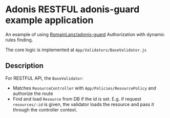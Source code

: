 # Adonis RESTFUL adonis-guard example application

An example of using [RomainLanz/adonis-guard](https://github.com/RomainLanz/adonis-guard) Authorization with dynamic rules finding.

The core logic is implemented at `App/Validators/BaseValidator.js`

## Description

For RESTFUL API, the `BaseValidator`:

 * Matches `ResourceController` with `App/Policies/ResourcePolicy` and authorize the route
 * Find and load `Resource` from DB if the id is set. E.g. if request `resources/:id` is given, the validator loads the resource and pass it through the controller context.  
